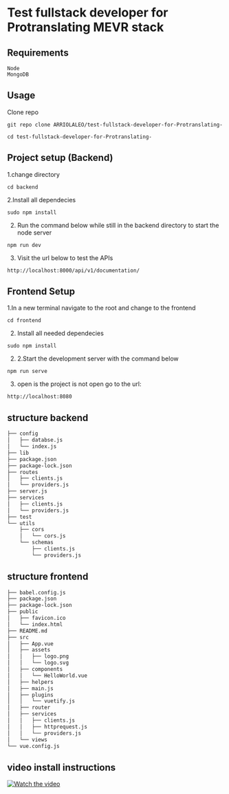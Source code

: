 # Test fullstack developer for Protranslating MEVR stack

## Requirements

```
Node
MongoDB
```

## Usage

Clone repo
```
git repo clone ARRIOLALEO/test-fullstack-developer-for-Protranslating-

cd test-fullstack-developer-for-Protranslating-
```
## Project setup (Backend)

1.change directory

```
cd backend

```

2.Install all dependecies

```
sudo npm install
```

2. Run the command below while still in the backend directory to start the node server

```
npm run dev
```

3. Visit the url below to test the APIs

```
http://localhost:8000/api/v1/documentation/

```

## Frontend Setup

1.In a new terminal navigate to the root and change to the frontend

```
cd frontend
```

2. Install all needed dependecies

```
sudo npm install
```

2.  2.Start the development server with the command below

```
npm run serve
```

3. open is the project is not open go to the url:

```
http://localhost:8080
```

## structure backend

```bash
├── config
│   ├── databse.js
│   └── index.js
├── lib
├── package.json
├── package-lock.json
├── routes
│   ├── clients.js
│   └── providers.js
├── server.js
├── services
│   ├── clients.js
│   └── providers.js
├── test
└── utils
    ├── cors
    │   └── cors.js
    └── schemas
        ├── clients.js
        └── providers.js


```

## structure frontend

```bash
├── babel.config.js
├── package.json
├── package-lock.json
├── public
│   ├── favicon.ico
│   └── index.html
├── README.md
├── src
│   ├── App.vue
│   ├── assets
│   │   ├── logo.png
│   │   └── logo.svg
│   ├── components
│   │   └── HelloWorld.vue
│   ├── helpers
│   ├── main.js
│   ├── plugins
│   │   └── vuetify.js
│   ├── router
│   ├── services
│   │   ├── clients.js
│   │   ├── httprequest.js
│   │   └── providers.js
│   └── views
└── vue.config.js

```

## video install instructions
[![Watch the video](https://i.ibb.co/Jz1QbXk/Screenshot-from-2021-12-01-13-41-39.png)](https://youtu.be/pSjtsXq0YYg)
